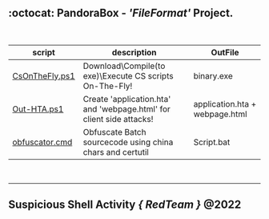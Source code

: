 ## :octocat: PandoraBox - <b><i>'FileFormat'</i></b> Project.

<br />

|script|description|OutFile|
|---|---|---|
|[CsOnTheFly.ps1](https://gist.github.com/r00t-3xp10it/d5bae4a18d1bd54e9dd7a89a4992059b#gistcomment-3695809)|Download\Compile(to exe)\Execute CS scripts On-The-Fly!|binary.exe|
|[Out-HTA.ps1](https://gist.github.com/r00t-3xp10it/808eaf781e30ae7b54c21df41a56af44#gistcomment-3794877)|Create 'application.hta' and 'webpage.html' for client side attacks!|application.hta + webpage.html|
|[obfuscator.cmd](https://github.com/r00t-3xp10it/PandoraBox/blob/master/PandoraBox/FileFormat/obfuscator.cmd)|Obfuscate Batch sourcecode using china chars and certutil|Script.bat|

<br />

---

## Suspicious Shell Activity <i>{ RedTeam }</i> @2022
